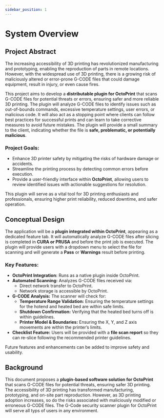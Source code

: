 ```yaml
---
sidebar_position: 1
---
```


# System Overview

## Project Abstract
The increasing accessibility of 3D printing has revolutionized manufacturing and prototyping,
enabling the reproduction of parts in remote locations.
However, with the widespread use of 3D printing,
there is a growing risk of maliciously altered or error-prone G-CODE files that could damage equipment,
result in injury, or even cause fires.

This project aims
to develop a **distributable plugin for OctoPrint** that scans G-CODE files for potential threats or errors,
ensuring safer and more reliable 3D printing.
The plugin will analyze G-CODE files to identify issues such as out-of-bounds commands,
excessive temperature settings, user errors, or malicious code.
It will also act as a stopping point where clients can follow best practices for successful prints
and can learn to take corrective measures to avoid future mistakes.
The plugin will provide a small summary to the client,
indicating whether the file is **safe, problematic, or potentially malicious**.

### Project Goals:
- Enhance 3D printer safety by mitigating the risks of hardware damage or accidents.
- Streamline the printing process by detecting common errors before execution.
- Provide a user-friendly interface within **OctoPrint**, allowing users to review identified issues with actionable suggestions for resolution.

This plugin will serve as a vital tool for 3D printing enthusiasts and professionals, ensuring higher print reliability, reduced downtime, and safer operation.

## Conceptual Design
The application will be a **plugin integrated within OctoPrint**, appearing as a dedicated feature tab. It will automatically analyze G-CODE files after slicing is completed in **CURA or PRUSA** and before the print job is executed. The plugin will provide users with a dropdown menu to select the file for scanning and will generate a **Pass** or **Warnings** result before printing.

### Key Features:
- **OctoPrint Integration:** Runs as a native plugin inside OctoPrint.
- **Automated Scanning:** Analyzes G-CODE files received via:
    - Direct network transfer to OctoPrint.
    - Network storage is accessible by OctoPrint.
- **G-CODE Analysis:** The scanner will check for:
    - **Temperature Range Validation:** Ensuring the temperature settings for the hotend and heated bed are within safe limits.
    - **Shutdown Confirmation:** Verifying that the heated bed turns off is within guidelines.
    - **Printer Model & Boundaries:** Ensuring the X, Y, and Z axis movements are within the printer’s limits.
- **Checklist Feature:** Users will be provided with a **file scan report** so they can re-slice following the recommended printer guidelines.

Future features and enhancements can be added to improve safety and usability.

## Background
This document proposes a **plugin-based software solution for OctoPrint** that scans G-CODE files for potential threats,
ensuring safer 3D printing.
The accessibility of 3D printing has transformed manufacturing, prototyping, and on-site part reproduction.
However, as 3D printing adoption increases,
so do the risks associated with maliciously modified or erroneous G-CODE files.
The G-Code security scanner plugin for OctoPrint will serve all typs of users in any environment. 
